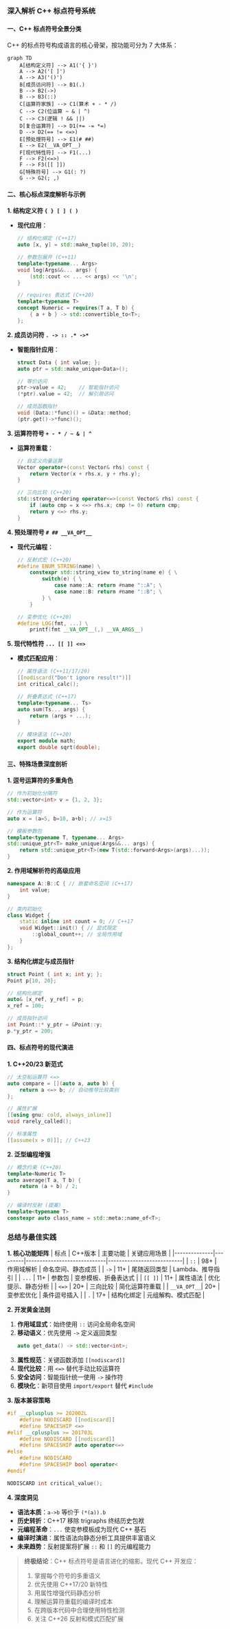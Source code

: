 ### 深入解析 C++ 标点符号系统

#### 一、C++ 标点符号全景分类
C++ 的标点符号构成语言的核心骨架，按功能可分为 7 大体系：

```mermaid
graph TD
    A[结构定义符] --> A1('{ }')
    A --> A2('[ ]')
    A --> A3('()')
    B[成员访问符] --> B1(.)
    B --> B2(->)
    B --> B3(::)
    C[运算符家族] --> C1(算术 + - * /)
    C --> C2(位运算 ~ & | ^)
    C --> C3(逻辑 ! && ||)
    D[复合运算符] --> D1(+= -= *=)
    D --> D2(== != <=>)
    E[预处理符号] --> E1(# ##)
    E --> E2(__VA_OPT__)
    F[现代特性符] --> F1(...)
    F --> F2(<=>)
    F --> F3([[ ]])
    G[特殊符号] --> G1(: ?)
    G --> G2(; ,)
```

#### 二、核心标点深度解析与示例

**1. 结构定义符 `{ } [ ] ( )`**
- **现代应用**：
  ```cpp
  // 结构化绑定 (C++17)
  auto [x, y] = std::make_tuple(10, 20);
  
  // 参数包展开 (C++11)
  template<typename... Args>
  void log(Args&&... args) {
      (std::cout << ... << args) << '\n';
  }
  
  // requires 表达式 (C++20)
  template<typename T>
  concept Numeric = requires(T a, T b) {
      { a + b } -> std::convertible_to<T>;
  };
  ```

**2. 成员访问符 `. -> :: .* ->*`**
- **智能指针应用**：
  ```cpp
  struct Data { int value; };
  auto ptr = std::make_unique<Data>();
  
  // 等价访问
  ptr->value = 42;    // 智能指针访问
  (*ptr).value = 42;  // 解引用访问
  
  // 成员函数指针
  void (Data::*func)() = &Data::method;
  (ptr.get()->*func)();
  ```

**3. 运算符符号 `+ - * / ~ & | ^`**
- **运算符重载**：
  ```cpp
  // 自定义向量运算
  Vector operator+(const Vector& rhs) const {
      return Vector(x + rhs.x, y + rhs.y);
  }
  
  // 三向比较 (C++20)
  std::strong_ordering operator<=>(const Vector& rhs) const {
      if (auto cmp = x <=> rhs.x; cmp != 0) return cmp;
      return y <=> rhs.y;
  }
  ```

**4. 预处理符号 `# ## __VA_OPT__`**
- **现代元编程**：
  ```cpp
  // 反射式宏 (C++20)
  #define ENUM_STRING(name) \
      constexpr std::string_view to_string(name e) { \
          switch(e) { \
              case name::A: return #name "::A"; \
              case name::B: return #name "::B"; \
          } \
      }
  
  // 变参优化 (C++20)
  #define LOG(fmt, ...) \
      printf(fmt __VA_OPT__(,) __VA_ARGS__)
  ```

**5. 现代特性符 `... [[ ]] <=>`**
- **模式匹配应用**：
  ```cpp
  // 属性语法 (C++11/17/20)
  [[nodiscard("Don't ignore result!")]] 
  int critical_calc();
  
  // 折叠表达式 (C++17)
  template<typename... Ts>
  auto sum(Ts... args) { 
      return (args + ...); 
  }
  
  // 模块语法 (C++20)
  export module math;
  export double sqrt(double);
  ```

#### 三、特殊场景深度剖析

**1. 逗号运算符的多重角色**
```cpp
// 作为初始化分隔符
std::vector<int> v = {1, 2, 3};

// 作为运算符
auto x = (a=5, b=10, a+b); // x=15

// 模板参数包
template<typename T, typename... Args>
std::unique_ptr<T> make_unique(Args&&... args) {
    return std::unique_ptr<T>(new T(std::forward<Args>(args)...));
}
```

**2. 作用域解析符的高级应用**
```cpp
namespace A::B::C { // 嵌套命名空间 (C++17)
    int value;
}

// 类内初始化
class Widget {
    static inline int count = 0; // C++17
    void Widget::init() { // 显式限定
        ::global_count++; // 全局作用域
    }
};
```

**3. 结构化绑定与成员指针**
```cpp
struct Point { int x; int y; };
Point p{10, 20};

// 结构化绑定
auto& [x_ref, y_ref] = p;
x_ref = 100;

// 成员指针访问
int Point::* y_ptr = &Point::y;
p.*y_ptr = 200;
```

#### 四、标点符号的现代演进

**1. C++20/23 新范式**
```cpp
// 太空船运算符 <=>
auto compare = [](auto a, auto b) {
    return a <=> b; // 自动推导比较类别
};

// 属性扩展
[[using gnu: cold, always_inline]] 
void rarely_called();

// 标准属性
[[assume(x > 0)]]; // C++23
```

**2. 泛型编程增强**
```cpp
// 概念约束 (C++20)
template<Numeric T>
auto average(T a, T b) {
    return (a + b) / 2;
}

// 编译时反射 (提案)
template<typename T>
constexpr auto class_name = std::meta::name_of<T>;
```

### 总结与最佳实践

**1. 核心功能矩阵**
| 标点         | C++版本 | 主要功能                      | 关键应用场景                |
|--------------|---------|-----------------------------|---------------------------|
| `::`         | 98+     | 作用域解析                  | 命名空间、静态成员          |
| `->`         | 11+     | 尾随返回类型                | Lambda、推导指引           |
| `...`        | 11+     | 参数包                      | 变参模板、折叠表达式        |
| `[[ ]]`      | 11+     | 属性语法                    | 优化提示、静态分析          |
| `<=>`        | 20+     | 三向比较                    | 简化运算符重载              |
| `__VA_OPT__`| 20+     | 变参宏优化                  | 条件逗号插入                |
| `.`          | 17+     | 结构化绑定                  | 元组解构、模式匹配          |

**2. 开发黄金法则**
1. **作用域显式**：始终使用 `::` 访问全局命名空间
2. **移动语义**：优先使用 `->` 定义返回类型
   ```cpp
   auto get_data() -> std::vector<int>;
   ```
3. **属性规范**：关键函数添加 `[[nodiscard]]`
4. **现代比较**：用 `<=>` 替代手动比较运算符
5. **安全访问**：智能指针统一使用 `->` 操作符
6. **模块化**：新项目使用 `import/export` 替代 `#include`

**3. 版本兼容策略**
```cpp
#if __cplusplus >= 202002L
    #define NODISCARD [[nodiscard]]
    #define SPACESHIP <=>
#elif __cplusplus >= 201703L
    #define NODISCARD [[nodiscard]]
    #define SPACESHIP auto operator<=>
#else
    #define NODISCARD
    #define SPACESHIP bool operator<
#endif

NODISCARD int critical_value();
```

**4. 深度洞见**
- **语法本质**：`a->b` 等价于 `(*(a)).b`
- **历史转折**：C++17 移除 trigraphs 终结历史包袱
- **元编程革命**：`...` 使变参模板成为现代 C++ 基石
- **编译时演进**：属性语法向静态分析工具提供丰富语义
- **未来趋势**：反射提案将扩展 `::` 和 `[]` 的元编程能力

> **终极结论**：C++ 标点符号是语言进化的缩影。现代 C++ 开发应：
> 1. 掌握每个符号的多重语义
> 2. 优先使用 C++17/20 新特性
> 3. 用属性增强代码静态分析
> 4. 理解运算符重载的编译时成本
> 5. 在跨版本代码中合理使用特性检测
> 6. 关注 C++26 反射和模式匹配扩展